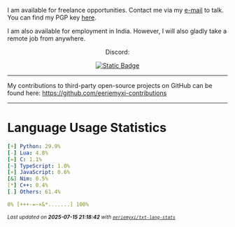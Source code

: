 I am available for freelance opportunities. Contact me via my [e-mail](mailto:myxi@envs.net?subject=I'd%20Like%20to%20Talk%20to%20You%20About%20a%20Freelance%20Project) to talk. You can find my PGP key [here](https://github.com/sponsors/eeriemyxi).

I am also available for employment in India. However, I will also gladly take a
remote job from anywhere.

<p align="center">Discord:</p>
<p align="center">
  <a href="https://discord.com/users/598134630104825856">
    <img alt="Static Badge" src="https://img.shields.io/badge/%40myxi-Add_me_on_Discord-blue?style=flat&logo=discord&logoColor=white&labelColor=%235865F2&color=%235865F2&link=https%3A%2F%2Fdiscord.com%2Fusers%2F598134630104825856%2F">
  </a>
</p>

---

My contributions to third-party open-source projects on GitHub can be found
here: https://github.com/eeriemyxi-contributions

---

# Language Usage Statistics
```yaml
[+] Python: 29.9%
[-] Lua: 4.8%
[=] C: 1.1%
[~] TypeScript: 1.0%
[×] JavaScript: 0.6%
[&] Nim: 0.5%
[*] C++: 0.4%
[.] Others: 61.4%

0% [+++-=~×&*.......] 100%
```

<sub>_Last updated on **2025-07-15 21:18:42** with [`eeriemyxi/txt-lang-stats`](https://github.com/eeriemyxi/txt-lang-stats)_</sub>


